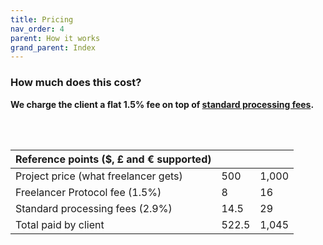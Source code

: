 ```yaml
---
title: Pricing
nav_order: 4
parent: How it works
grand_parent: Index
---
```


### How much does this cost?

**We charge the client a flat 1.5% fee on top of <a href="https://stripe.com/gb/pricing#pricing-details" target="_blank">standard processing fees</a>.**

<br/>
<br/>
<!-- Here's a table, for any currency: -->

| Reference points (\$, £ and € supported) |       |       |
| ---------------------------------------- | ----- | ----- |
| Project price (what freelancer gets)     | 500   | 1,000 | 2,000 |
| Freelancer Protocol fee (1.5%)           | 8     | 16    | 32 |
| Standard processing fees (2.9%)          | 14.5  | 29    | 58 |
| Total paid by client                     | 522.5 | 1,045 | 2,090 |
